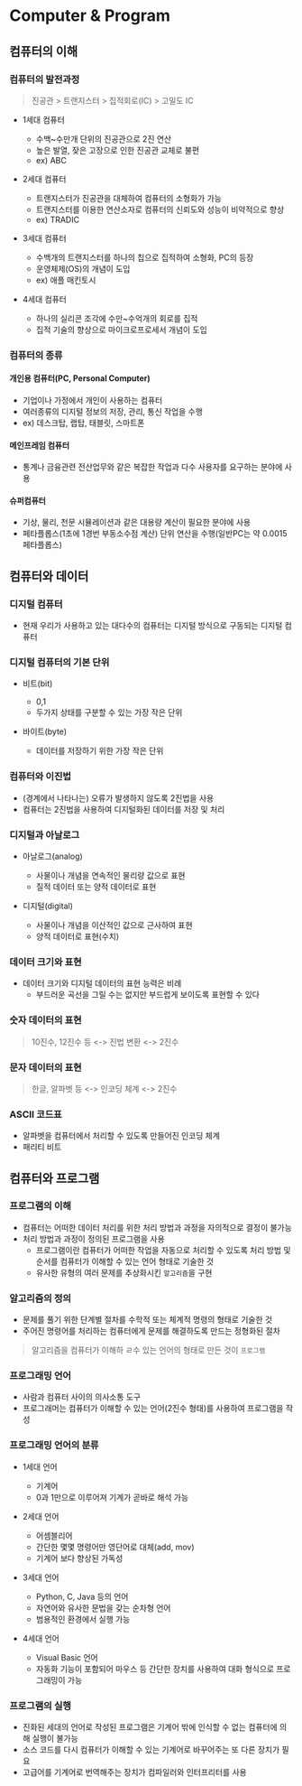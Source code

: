 # Computer & Program
## 컴퓨터의 이해
### 컴퓨터의 발전과정
> 진공관 > 트랜지스터 > 집적회로(IC) > 고밀도 IC
* 1세대 컴퓨터
    * 수백~수만개 단위의 진공관으로 2진 연산
    * 높은 발열, 잦은 고장으로 인한 진공관 교체로 불편
    * ex) ABC

* 2세대 컴퓨터
    * 트랜지스터가 진공관을 대체하여 컴퓨터의 소형화가 가능
    * 트랜지스터를 이용한 연산소자로 컴퓨터의 신뢰도와 성능이 비약적으로 향상
    * ex) TRADIC

* 3세대 컴퓨터
    * 수백개의 트랜지스터를 하나의 칩으로 집적하여 소형화, PC의 등장
    * 운영체제(OS)의 개념이 도입
    * ex) 애플 매킨토시

* 4세대 컴퓨터
    * 하나의 실리콘 조각에 수만~수억개의 회로를 집적
    * 집적 기술의 향상으로 마이크로프로세서 개념이 도입

### 컴퓨터의 종류
#### 개인용 컴퓨터(PC, Personal Computer)
* 기업이나 가정에서 개인이 사용하는 컴퓨터
* 여러종류의 디지털 정보의 저장, 관리, 통신 작업을 수행
* ex) 데스크탑, 랩탑, 태블릿, 스마트폰

#### 메인프레임 컴퓨터
* 통계나 금융관련 전산업무와 같은 복잡한 작업과 다수 사용자를 요구하는 분야에 사용

#### 슈퍼컴퓨터
* 기상, 물리, 천문 시뮬레이션과 같은 대용량 계산이 필요한 분야에 사용
* 페타플롭스(1초에 1경번 부동소수점 계산) 단위 연산을 수행(일반PC는 약 0.0015 페타플롭스)

## 컴퓨터와 데이터
### 디지털 컴퓨터
* 현재 우리가 사용하고 있는 대다수의 컴퓨터는 디지털 방식으로 구동되는 디지털 컴퓨터

### 디지털 컴퓨터의 기본 단위
* 비트(bit)
    * 0,1 
    * 두가지 상태를 구분할 수 있는 가장 작은 단위
   
* 바이트(byte)
    * 데이터를 저장하기 위한 가장 작은 단위

### 컴퓨터와 이진법
* (경계에서 나타나는) 오류가 발생하지 않도록 2진법을 사용
* 컴퓨터는 2진법을 사용하여 디지털화된 데이터를 저장 및 처리

### 디지털과 아날로그
* 아날로그(analog)
    * 사물이나 개념을 연속적인 물리량 값으로 표현
    * 질적 데이터 또는 양적 데이터로 표현

* 디지털(digital)
    * 사물이나 개념을 이산적인 값으로 근사하여 표현
    * 양적 데이터로 표현(수치)

### 데이터 크기와 표현
* 데이터 크기와 디지털 데이터의 표현 능력은 비례
    * 부드러운 곡선을 그릴 수는 없지만 부드럽게 보이도록 표현할 수 있다

### 숫자 데이터의 표현
> 10진수, 12진수 등 <-> 진법 변환 <-> 2진수

### 문자 데이터의 표현
> 한글, 알파벳 등 <-> 인코딩 체계 <-> 2진수

### ASCII 코드표
* 알파벳을 컴퓨터에서 처리할 수 있도록 만들어진 인코딩 체계
* 패리티 비트

## 컴퓨터와 프로그램
### 프로그램의 이해
* 컴퓨터는 어떠한 데이터 처리를 위한 처리 방법과 과정을 자의적으로 결정이 불가능
* 처리 방법과 과정이 정의된 프로그램을 사용
    * 프로그램이란 컴퓨터가 어떠한 작업을 자동으로 처리할 수 있도록 처리 방법 및 순서를 컴퓨터가 이해할 수 있는 언어 형태로 기술한 것
    * 유사한 유형의 여러 문제를 추상화시킨 `알고리즘`을 구현

### 알고리즘의 정의
* 문제를 풀기 위한 단계별 절차를 수학적 또는 체계적 명령의 형태로 기술한 것
* 주어진 명령어를 처리하는 컴퓨터에게 문제를 해결하도록 만드는 정형화된 절차

> 알고리즘을 컴퓨터가 이해하 ㄹ수 있는 언어의 형태로 만든 것이 `프로그램`

### 프로그래밍 언어
* 사람과 컴퓨터 사이의 의사소통 도구
* 프로그래머는 컴퓨터가 이해할 수 있는 언어(2진수 형태)를 사용하여 프로그램을 작성

### 프로그래밍 언어의 분류
* 1세대 언어
    * 기계어
    * 0과 1만으로 이루어져 기계가 곧바로 해석 가능

* 2세대 언어
    * 어셈블리어
    * 간단한 몇몇 명령어만 영단어로 대체(add, mov)
    * 기계어 보다 향상된 가독성

* 3세대 언어
    * Python, C, Java 등의 언어
    * 자연어와 유사한 문법을 갖는 순차형 언어
    * 범용적인 환경에서 실행 가능

* 4세대 언어
    * Visual Basic 언어
    * 자동화 기능이 포함되어 마우스 등 간단한 장치를 사용하여 대화 형식으로 프로그래밍이 가능

### 프로그램의 실행
* 진화된 세대의 언어로 작성된 프로그램은 기계어 밖에 인식할 수 없는 컴퓨터에 의해 실행이 불가능
* 소스 코드를 다시 컴퓨터가 이해할 수 있는 기계어로 바꾸어주는 또 다른 장치가 필요
* 고급어를 기계어로 번역해주는 장치가 컴파일러와 인터프리터를 사용


